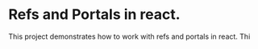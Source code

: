 # Refs and Portals in react.

This project demonstrates how to work with refs and portals in react.
Thi